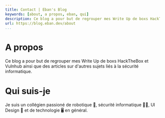 ```yaml
---
title: Contact | Eban's Blog
keywords: [about, a propos, eban, qui]
description: Ce blog a pour but de regrouper mes Write Up de boxs HackTheBox et Vulnhub ainsi que des articles sur d'autres sujets liés à la sécurité informatique.
url: https://blog.eban.dev/about
...
```


# A propos

Ce blog a pour but de regrouper mes Write Up de boxs HackTheBox et Vulnhub ainsi que des articles sur d'autres sujets liés à la sécurité informatique.

# Qui suis-je

Je suis un collégien passioné de robotique 🤖, sécurité informatique 👨‍💻, UI Design 🎨 et de technologie 🖥️ en général.
